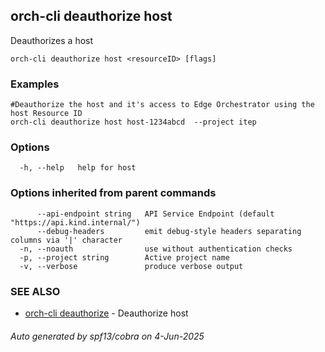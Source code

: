 ## orch-cli deauthorize host

Deauthorizes a host

```
orch-cli deauthorize host <resourceID> [flags]
```

### Examples

```
#Deauthorize the host and it's access to Edge Orchestrator using the host Resource ID
orch-cli deauthorize host host-1234abcd  --project itep
```

### Options

```
  -h, --help   help for host
```

### Options inherited from parent commands

```
      --api-endpoint string   API Service Endpoint (default "https://api.kind.internal/")
      --debug-headers         emit debug-style headers separating columns via '|' character
  -n, --noauth                use without authentication checks
  -p, --project string        Active project name
  -v, --verbose               produce verbose output
```

### SEE ALSO

* [orch-cli deauthorize](orch-cli_deauthorize.md)	 - Deauthorize host

###### Auto generated by spf13/cobra on 4-Jun-2025

